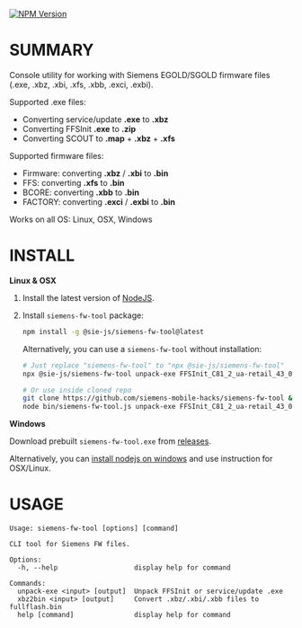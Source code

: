 
[![NPM Version](https://img.shields.io/npm/v/%40sie-js%2Fsiemens-fw-tool)](https://www.npmjs.com/package/@sie-js/siemens-fw-tool)

# SUMMARY
Console utility for working with Siemens EGOLD/SGOLD firmware files (.exe, .xbz, .xbi, .xfs, .xbb, .exci, .exbi).

Supported .exe files:
- Converting service/update **.exe** to **.xbz**
- Converting FFSInit **.exe** to **.zip**
- Converting SCOUT to **.map** + **.xbz** + **.xfs**

Supported firmware files:
- Firmware: converting **.xbz** / **.xbi** to **.bin**
- FFS: converting **.xfs** to **.bin**
- BCORE: converting **.xbb** to **.bin**
- FACTORY: converting **.exci** / **.exbi** to **.bin**

Works on all OS: Linux, OSX, Windows

# INSTALL
**Linux & OSX**
1. Install the latest version of [NodeJS](https://nodejs.org/en/download/).
2. Install `siemens-fw-tool` package:
	```bash
    npm install -g @sie-js/siemens-fw-tool@latest
 	```

	Alternatively, you can use a `siemens-fw-tool` without installation:
	```bash
    # Just replace "siemens-fw-tool" to "npx @sie-js/siemens-fw-tool"
    npx @sie-js/siemens-fw-tool unpack-exe FFSInit_C81_2_ua-retail_43_0390.exe
    
    # Or use inside cloned repo
    git clone https://github.com/siemens-mobile-hacks/siemens-fw-tool && cd siemens-fw-tool && npm i
    node bin/siemens-fw-tool.js unpack-exe FFSInit_C81_2_ua-retail_43_0390.exe
	```

**Windows**

Download prebuilt `siemens-fw-tool.exe` from [releases](https://github.com/siemens-mobile-hacks/siemens-fw-tool/releases).

Alternatively, you can [install nodejs on windows](https://nodejs.org/en/download/) and use instruction for OSX/Linux.

# USAGE
```
Usage: siemens-fw-tool [options] [command]

CLI tool for Siemens FW files.

Options:
  -h, --help                   display help for command

Commands:
  unpack-exe <input> [output]  Unpack FFSInit or service/update .exe
  xbz2bin <input> [output]     Convert .xbz/.xbi/.xbb files to fullflash.bin
  help [command]               display help for command
```
